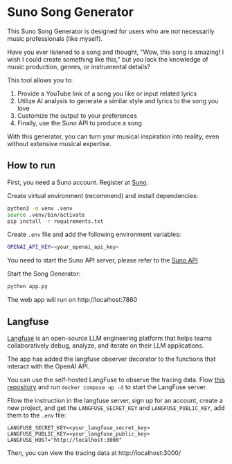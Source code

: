 # Suno Song Generator

This Suno Song Generator is designed for users who are not necessarily music professionals (like myself). 

Have you ever listened to a song and thought, "Wow, this song is amazing! I wish I could create something like this," but you lack the knowledge of music production, genres, or instrumental details?

This tool allows you to:
1. Provide a YouTube link of a song you like or input related lyrics
2. Utilize AI analysis to generate a similar style and lyrics to the song you love
3. Customize the output to your preferences
4. Finally, use the Suno API to produce a song

With this generator, you can turn your musical inspiration into reality, even without extensive musical expertise.


## How to run

First, you need a Suno account. Register at [Suno](https://suno.ai/).


Create virtual environment (recommend) and install dependencies:

```bash
python3 -m venv .venv
source .venv/bin/activate
pip install -r requirements.txt
```

Create `.env` file and add the following environment variables:

```bash
OPENAI_API_KEY=<your_openai_api_key>
```


You need to start the Suno API server, please refer to the [Suno API](https://github.com/gcui-art/suno-api)

Start the Song Generator:

```bash
python app.py
```

The web app will run on http://localhost:7860

## Langfuse

[Langfuse](https://www.langfuse.com/) is an open-source LLM engineering platform that helps teams collaboratively debug, analyze, and iterate on their LLM applications.

The app has added the langfuse observer decorator to the functions that interact with the OpenAI API.

You can use the self-hosted LangFuse to observe the tracing data. Flow [this repository](https://github.com/gcui-art/langfuse-langsmith-self-hosted) and run `docker compose up -d` to start the LangFuse server.

Fllow the instruction in the langfuse server, sign up for an account, create a new project, and get the `LANGFUSE_SECRET_KEY` and `LANGFUSE_PUBLIC_KEY`, add them to the `.env` file: 

```env
LANGFUSE_SECRET_KEY=<your_langfuse_secret_key>
LANGFUSE_PUBLIC_KEY=<your_langfuse_public_key>
LANGFUSE_HOST="http://localhost:3000"
```

Then, you can view the tracing data at http://localhost:3000/
